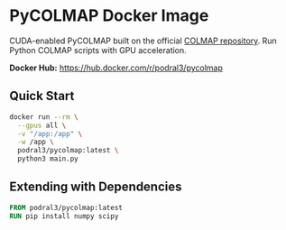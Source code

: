 # PyCOLMAP Docker Image

CUDA-enabled PyCOLMAP built on the official [COLMAP repository](https://github.com/colmap/colmap). Run Python COLMAP scripts with GPU acceleration.

**Docker Hub:** https://hub.docker.com/r/podral3/pycolmap

## Quick Start

```bash
docker run --rm \
  --gpus all \
  -v "/app:/app" \
  -w /app \
  podral3/pycolmap:latest \
  python3 main.py
```

## Extending with Dependencies

```dockerfile
FROM podral3/pycolmap:latest
RUN pip install numpy scipy
```
